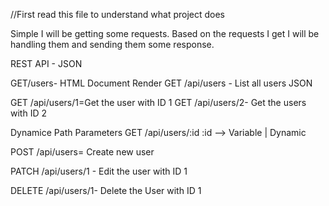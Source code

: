 //First read this file to understand what project does 

Simple I will be getting some requests. Based on the requests I get I will be handling them and sending them some response.


REST API - JSON

GET/users- HTML Document Render 
GET /api/users - List all users JSON 

GET /api/users/1=Get the user with ID 1
GET /api/users/2- Get the users with ID 2

Dynamice Path Parameters
GET /api/users/:id
:id --> Variable | Dynamic

POST /api/users= Create new user

PATCH /api/users/1 - Edit the user with ID 1

DELETE /api/users/1- Delete the User with ID 1